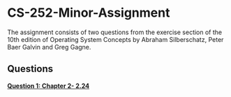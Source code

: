 # CS-252-Minor-Assignment

The assignment consists of two questions from the exercise section of the 10th edition of Operating
System Concepts by Abraham Silberschatz, Peter Baer Galvin and Greg Gagne.

## Questions
**[Question 1: Chapter 2- 2.24](https://github.com/sankronaldo/CS-252-OS-Assignment/tree/main/Q1-2.24)**

